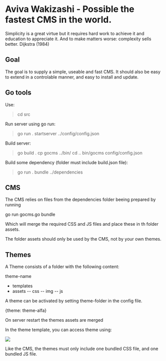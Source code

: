 # Aviva Wakizashi - Possible the fastest CMS in the world.

Simplicity is a great virtue but it requires hard work to achieve it and 
education to appreciate it. And to make matters worse: complexity sells better.
    Dijkstra (1984)


## Goal

The goal is to supply a simple, useable and fast CMS. It should also be easy to extend
in a controlable manner, and easy to install and update.


## Go tools

Use:

> cd src

Run server using go run:

> go run . startserver ../config/config.json

Build server:

> go build .
> cp gocms ../bin/
> cd ..
> bin/gocms config/config.json

Build some dependency (folder must include build.json file):

> go run . bundle ../dependencies



## CMS

The CMS relies on files from the dependencies folder beeing prepared by running 

go run gocms.go bundle

Which will merge the required CSS and JS files and place these in th folder assets.

The folder assets should only be used by the CMS, not by your own themes.


## Themes

A Theme consists of a folder with the following content:

theme-name
- templates
- assets
-- css
-- img
-- js

A theme can be activated by setting theme-folder in the config file.

{theme: theme-alfa}

On server restart the themes assets are merged

In the theme template, you can access theme using:

<img src="/themes/alfa/assets/img/img.png">

Like the CMS, the themes must only include one bundled CSS file, and one bundled JS file.






